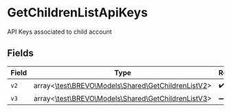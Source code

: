 # GetChildrenListApiKeys

API Keys associated to child account


## Fields

| Field                                                                                          | Type                                                                                           | Required                                                                                       | Description                                                                                    |
| ---------------------------------------------------------------------------------------------- | ---------------------------------------------------------------------------------------------- | ---------------------------------------------------------------------------------------------- | ---------------------------------------------------------------------------------------------- |
| `v2`                                                                                           | array<[\test\BREVO\Models\Shared\GetChildrenListV2](../../Models/Shared/GetChildrenListV2.md)> | :heavy_check_mark:                                                                             | N/A                                                                                            |
| `v3`                                                                                           | array<[\test\BREVO\Models\Shared\GetChildrenListV3](../../Models/Shared/GetChildrenListV3.md)> | :heavy_minus_sign:                                                                             | N/A                                                                                            |